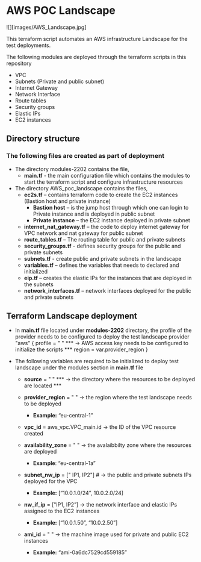# AWS POC Landscape

![][images/AWS_Landscape.jpg]

This terraform script automates an AWS infrastructure Landscape for the test deployments.

The following modules are deployed through the terraform scripts in this repository 

* VPC 
* Subnets (Private and public subnet)
* Internet Gateway
* Network Interface
* Route tables
* Security groups
* Elastic IPs
* EC2 instances 

## Directory structure ## 

### The following files are created as part of deployment ###

* The directory modules-2202 contains the file,
    - __main.tf__ - the main configuration file which contains the modules to start the terraform script and configure   infrastructure resources 
* The directory AWS_poc_landscape contains the files,
    - __ec2s.tf__ – contains terraform code to create the EC2 instances (Bastion host and private instance) 
        - __Bastion host__ – is the jump host through which one can login to Private instance and is deployed in public subnet 
        - __Private instance__ – the EC2 instance deployed in private subnet 
    - __internet_nat_gateway.tf__ – the code to deploy internet gateway for VPC network and nat gateway for public subnet
    - __route_tables.tf__ – The routing table for public and private subnets
    - __security_groups.tf__ - defines security groups for the public and private subnets 
    - __subnets.tf__ - create public and private subnets in the landscape 
    - __variables.tf__ – defines the variables that needs to declared and initialized   
    - __eip.tf__ – creates the elastic IPs for the instances that are deployed in the subnets
    - __network_interfaces.tf__ – network interfaces deployed for the public and private subnets 

## Terraform Landscape deployment  ##

* In __main.tf__ file located under __modules-2202__ directory, the profile of the provider needs to be configured to deploy the test landscape
    provider "aws" {
        profile = " " *** -> AWS access key needs to be configured to initialize the scripts ***
        region = var.provider_region
    }

* The following variables are required to be initialized to deploy test landscape under the modules section in __main.tf__ file

    - __source__ = " "   *** -> the directory where the resources to be deployed are located ***

    - __provider_region__ = "  " -> the region where the test landscape needs to be deployed
        - __Example:__ “eu-central-1”

    - __vpc_id__ = aws_vpc.VPC_main.id   -> the ID of the VPC resource created 

    - __availability_zone__ = "  "   -> the avalaibbilty zone where the resources are deployed 
	    - __Example__: “eu-central-1a”

    - __subnet_nw_ip__ = [" IP1, IP2"]   # -> the public and private subnets IPs deployed for the VPC   
        - __Example:__ [“10.0.1.0/24”, 10.0.2.0/24]
	
    - __nw_if_ip__ = ["IP1, IP2”]    -> the network interface and elastic IPs assigned to the EC2 instances
        - __Example:__ [“10.0.1.50”, “10.0.2.50”]

    - __ami_id__ = "  "   -> the machine image used for private and public EC2 instances
        - __Example:__ “ami-0a6dc7529cd559185”


